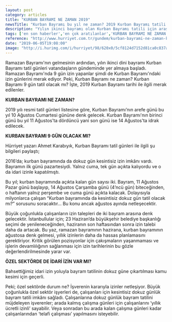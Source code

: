 ```yaml
---
layout: post
category: articles
title: "KURBAN BAYRAMI NE ZAMAN 2019"
newsTitle: "Kurban Bayramı bu yıl ne zaman? 2019 Kurban Bayramı tatili kaç gün olacak?"
description: "Yılın ikinci bayramı olan Kurban Bayramı tatili için araştırmalar haftalar öncesinden başladı. Ramazan Bayramı'nda 9 günlük bir tatil fırsatı yakalayan vatandaşlar, bir sonraki bayramın tatili için plan yapmak istiyor. Peki, Kurban Bayramı bu yıl ne zaman? 2019 Kurban Bayramı tatili kaç gün olacak?"
tags: ['en son haberler','en çok aratılanlar','KURBAN BAYRAMI NE ZAMAN 2019']
reference: "http://www.hurriyet.com.tr/gundem/kurban-bayrami-ne-zaman-kurban-bayrami-9-gun-tatil-olacak-mi-41236228"
date: "2019-06-05T19:08:00"
image: "http://i.hurimg.com/i/hurriyet/98/620x0/5cf8124d7152d81ca0c837a0.jpg"
---
```


<p>Ramazan Bayramı'nın gelmesinin ardından, yılın ikinci dini bayramı Kurban Bayramı tatil g&uuml;nleri vatandaşların g&uuml;ndeminde yer almaya başladı. Ramazan Bayramı'nda 9 g&uuml;n izin yapanlar şimdi de Kurban Bayramı'ndaki izin g&uuml;nlerini merak ediyor. Peki, Kurban Bayramı ne zaman? Kurban Bayramı 9 g&uuml;n tatil olacak mı? İşte, 2019 Kurban Bayramı tarihi ile ilgili merak edilenler.</p>
<p><strong>KURBAN BAYRAMI NE ZAMAN?</strong></p>
<p>2019 yılı resmi tatil g&uuml;nleri listesine g&ouml;re, Kurban Bayramı&rsquo;nın arefe g&uuml;n&uuml; bu yıl 10 Ağustos Cumartesi g&uuml;n&uuml;ne denk gelecek. Kurban Bayramı'nın birinci g&uuml;n&uuml; bu yıl 11 Ağustos'ta d&ouml;rd&uuml;nc&uuml; yani son g&uuml;n&uuml; ise 14 Ağustos'ta idrak edilecek.</p>
<p><strong>KURBAN BAYRAMI 9 G&Uuml;N OLACAK MI?</strong></p>
<p>H&uuml;rriyet yazarı Ahmet Karabıyık, Kurban Bayramı tatil g&uuml;nleri ile ilgili şu bilgileri paylaştı;</p>
<p>2016&rsquo;da; kurban bayramında da dokuz g&uuml;n kesintisiz izin imk&acirc;nı vardı. Bayramın ilk g&uuml;n&uuml; pazartesiydi. Yalnız cuma, tek g&uuml;n a&ccedil;ıkta kalıyordu ve o da idari izinle kapatılmıştı.</p>
<p>Bu yıl; kurban bayramında a&ccedil;ıkta kalan g&uuml;n sayısı iki. Bayram, 11 Ağustos Pazar g&uuml;n&uuml; başlayıp, 14 Ağustos &Ccedil;arşamba g&uuml;n&uuml; (4&rsquo;nc&uuml; g&uuml;n) biteceğinden, o haftanın yalnız perşembe ve cuma g&uuml;n&uuml; a&ccedil;ıkta kalacak. Dolayısıyla milyonlarca &ccedil;alışan &ldquo;Kurban bayramında da kesintisiz dokuz g&uuml;n tatil olacak mı?&rdquo; sorusunu soracaktır... Bu konu ancak ağustos ayında netleşecektir.</p>
<p>B&uuml;y&uuml;k &ccedil;oğunlukla &ccedil;alışanların izin talepleri de iki bayram arasına denk gelecektir. İstanbullular i&ccedil;in; 23 Haziran&rsquo;da b&uuml;y&uuml;kşehir belediye başkanlığı se&ccedil;imi de yenileneceğinden, haziranın son haftasından sonra izin talebi daha da artacak. Bu yaz, ramazan bayramının hazirana, kurban bayramının ağustosa denk gelmesi, yıllık izinlerin daha da hassas planlamasını gerektiriyor. Kritik g&ouml;r&uuml;len pozisyonlar i&ccedil;in &ccedil;akışmaların yaşanmaması ve işlerin devamlılığının sağlanması i&ccedil;in izin tarihlerinin bu g&ouml;zle değerlendirilmesinde yarar var.</p>
<p><strong>&Ouml;ZEL SEKT&Ouml;RDE DE İDARİ İZİN VAR MI?</strong></p>
<p>Bahsettiğimiz idari izin yoluyla bayram tatilinin dokuz g&uuml;ne &ccedil;ıkartılması kamu kesimi i&ccedil;in ge&ccedil;erli.</p>
<p>Peki; &ouml;zel sekt&ouml;rde durum ne? İşverenin kararıyla izinler netleşiyor. B&uuml;y&uuml;k &ccedil;oğunlukla &ouml;zel sekt&ouml;r işyerleri de, &ccedil;alışanları i&ccedil;in kesintisiz dokuz g&uuml;nl&uuml;k bayram tatili imk&acirc;nı sağladı. &Ccedil;alışanlarına dokuz g&uuml;nl&uuml;k bayram tatilini m&uuml;jdeleyen işverenler; arada kalmış &ccedil;alışma g&uuml;nleri i&ccedil;in &ccedil;alışanlarını &lsquo;yıllık &uuml;cretli izinli&rsquo; sayabilir. Veya sonradan bu arada kalan &ccedil;alışma g&uuml;nleri kadar &ccedil;alışanlarından &lsquo;telafi &ccedil;alışması&rsquo; yapılmasını isteyebilir.</p>
